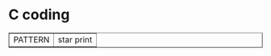 
<h1>C coding</h1>
<table border="1">
  <tr>
    <td>PATTERN</td>
    <td>star print</td>
  </tr>
</table>
